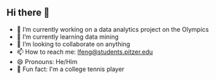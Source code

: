## Hi there 👋

- 🔭 I’m currently working on a data analytics project on the Olympics
- 🌱 I’m currently learning data mining
- 👯 I’m looking to collaborate on anything
- 📫 How to reach me: lfeng@students.pitzer.edu
- 😄 Pronouns: He/Him
- 🎾  Fun fact: I'm a college tennis player

